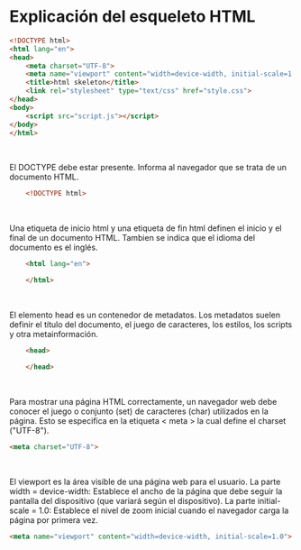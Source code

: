# Explicación del esqueleto HTML

```html
<!DOCTYPE html>
<html lang="en">
<head>
    <meta charset="UTF-8">
    <meta name="viewport" content="width=device-width, initial-scale=1.0">
    <title>html skeleton</title>
    <link rel="stylesheet" type="text/css" href="style.css">
</head>
<body>
    <script src="script.js"></script>
</body>
</html>
```

<br>

El DOCTYPE debe estar presente. Informa al navegador que se trata de un documento HTML.

```html
    <!DOCTYPE html>
```

<br>

Una etiqueta de inicio html y una etiqueta de fin html definen el inicio y el final de un documento HTML. Tambien se indica que el idioma del documento es el inglés.

```html
    <html lang="en">

    </html>
```

<br>

El elemento head es un contenedor de metadatos. Los metadatos suelen definir el título del documento, el juego de caracteres, los estilos, los scripts y otra metainformación.

```html
    <head>

    </head>
```

<br>

Para mostrar una página HTML correctamente, un navegador web debe conocer el juego o conjunto (set) de caracteres (char) utilizados en la página. Esto se especifica en la etiqueta < meta > la cual define el charset ("UTF-8").

```html
<meta charset="UTF-8">
```

<br>

El viewport es la área visible de una página web para el usuario.
La parte width = device-width: Establece el ancho de la página que debe seguir la pantalla del dispositivo (que variará según el dispositivo). 
La parte initial-scale = 1.0: Establece el nivel de zoom inicial cuando el navegador carga la página por primera vez.

```html
<meta name="viewport" content="width=device-width, initial-scale=1.0">
```

<br>

